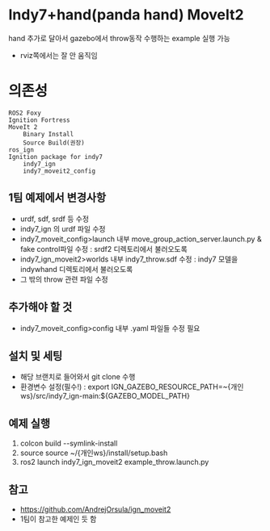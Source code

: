 # Indy7+hand(panda hand) MoveIt2 

hand 추가로 달아서 gazebo에서 throw동작 수행하는 example 실행 가능
- rviz쪽에서는 잘 안 움직임

# 의존성
    ROS2 Foxy
    Ignition Fortress
    MoveIt 2
        Binary Install
        Source Build(권장)
    ros_ign
    Ignition package for indy7
        indy7_ign
        indy7_moveit2_config

## 1팀 예제에서 변경사항
- urdf, sdf, srdf 등 수정
- indy7_ign 의 urdf 파일 수정 
- indy7_moveit_config>launch 내부 move_group_action_server.launch.py & fake control파일 수정 : srdf2 디렉토리에서 불러오도록
- indy7_ign_moveit2>worlds 내부 indy7_throw.sdf 수정 : indy7 모델을 indywhand 디렉토리에서 불러오도록
- 그 밖의 throw 관련 파일 수정 

## 추가해야 할 것
- indy7_moveit_config>config 내부 .yaml 파일들 수정 필요

## 설치 및 세팅
- 해당 브랜치로 들어와서 git clone 수행 
- 환경변수 설정(필수!) : export IGN_GAZEBO_RESOURCE_PATH=~{개인ws}/src/indy7_ign-main:${GAZEBO_MODEL_PATH}

## 예제 실행
1. colcon build --symlink-install
2. source source ~/{개인ws}/install/setup.bash
3. ros2 launch indy7_ign_moveit2 example_throw.launch.py

## 참고 
- https://github.com/AndrejOrsula/ign_moveit2
- 1팀이 참고한 예제인 듯 함
